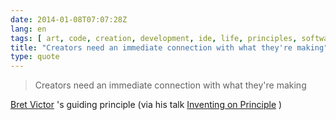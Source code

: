 ```yaml
---
date: 2014-01-08T07:07:28Z
lang: en
tags: [ art, code, creation, development, ide, life, principles, software, visualisation ]
title: "Creators need an immediate connection with what they're making"
type: quote
---
```


> Creators need an immediate connection with what they're making

[Bret Victor](http://worrydream.com/) 's guiding principle (via his talk
[Inventing on Principle](https://vimeo.com/36579366#t=35m13s) )

